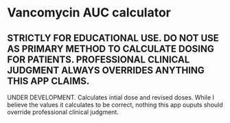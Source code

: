 # Vancomycin AUC calculator

## STRICTLY FOR EDUCATIONAL USE.  DO NOT USE AS PRIMARY METHOD TO CALCULATE DOSING FOR PATIENTS.  PROFESSIONAL CLINICAL JUDGMENT ALWAYS OVERRIDES ANYTHING THIS APP CLAIMS.

UNDER DEVELOPMENT.  Calculates intial dose and revised doses.  While I believe the values it calculates to be correct, nothing this app ouputs should override professional clinical judgment.